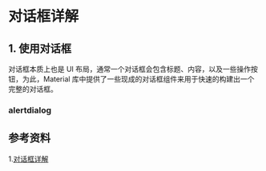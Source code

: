 # 对话框详解

## 1. 使用对话框

对话框本质上也是 UI 布局，通常一个对话框会包含标题、内容，以及一些操作按钮，为此，Material 库中提供了一些现成的对话框组件来用于快速的构建出一个完整的对话框。

### alertdialog

## 参考资料

1.[对话框详解](https://book.flutterchina.club/chapter7/dailog.html)

